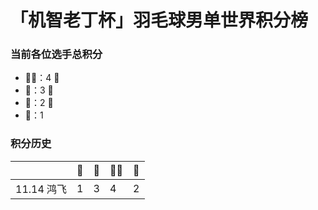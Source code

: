 # 「机智老丁杯」羽毛球男单世界积分榜
### 当前各位选手总积分

* 👨‍🦳：4  🏅️
* 📄：3  🥈
* 📌：2  🥉
* 🐔：1

### 积分历史

|            | 🐔  | 📄 | 👨‍🦳 | 📌  |
| ---- | ---- | ---- | ---- | ---- |
| 11.14 鸿飞 | 1 | 3 | 4 | 2 |

